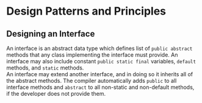 # Design Patterns and Principles

## Designing an Interface

  An interface is an abstract data type which defines list of `public abstract` methods that any class implementing the interface must provide. An interface may also include constant `public static final` variables, `default` methods, and `static` methods.  
  An interface may extend another interface, and in doing so it inherits all of the abstract methods.
  The compiler automatically adds `public` to all interface methods and `abstract` to all non-static and non-default methods, if the developer does not provide them.